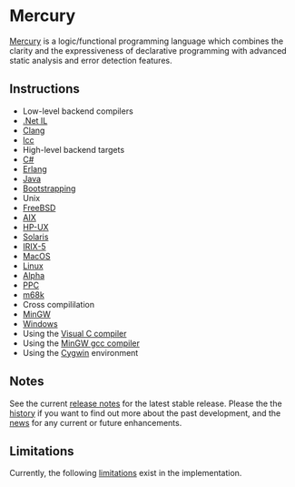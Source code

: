 Mercury
=======

[Mercury](http://www.mercurylang.org/) is a logic/functional programming language which combines the clarity and the expressiveness of declarative programming with advanced static analysis and error detection features.

## Instructions
 
 * Low-level backend compilers
  * [.Net IL](README.DotNet)
  * [Clang](README.clang)
  * [lcc](README.lcc)
 * High-level backend targets
  * [C#](README.CSharp)
  * [Erlang](README.Erlang)
  * [Java](README.Java)
 * [Bootstrapping](README.bootstrap)
 * Unix
  * [FreeBSD](README.FreeBSD)
  * [AIX](README.AIX)
  * [HP-UX](README.HPUX)
  * [Solaris](README.Solaris)
  * [IRIX-5](README.IRIX-5)
  * [MacOS](README.MacOS)
 * [Linux](README.Linux)
  * [Alpha](README.Linux-Alpha)
  * [PPC](README.Linux-PPC)
  * [m68k](README.Linux-m68k)
 * Cross compililation
  * [MinGW](README.MinGW-cross)
 * [Windows](README.MS-Windows)
  * Using the [Visual C compiler](README.MS-VisualC)
  * Using the [MinGW gcc compiler](README.MinGW)
  * Using the [Cygwin](README.Cygwin) environment

## Notes

See the current [release notes](RELEASE_NOTES) for the latest stable release.
Please the the [history](HISTORY) if you want to find out more about the past development,
and the [news](NEWS) for any current or future enhancements.

## Limitations

Currently, the following [limitations](LIMITATIONS) exist in the implementation.

